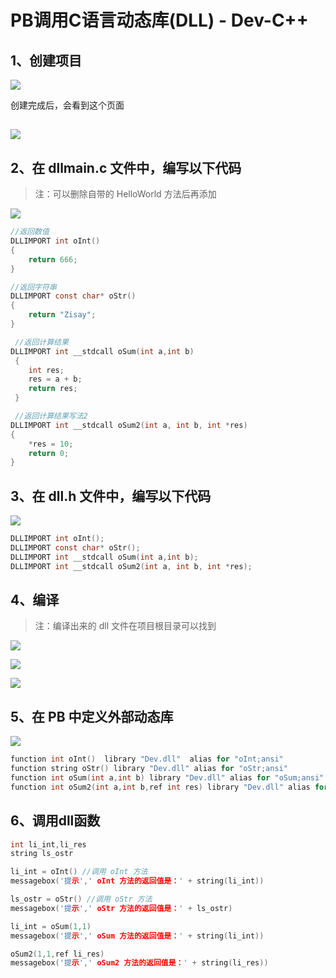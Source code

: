 # PB调用C语言动态库(DLL) - Dev-C++

## 1、创建项目

![](Dev-C++/1.png)

创建完成后，会看到这个页面

## ![](Dev-C++/2.png)

## 2、在 dllmain.c 文件中，编写以下代码

> 注：可以删除自带的 HelloWorld 方法后再添加

![](Dev-C++/3.png)

```c
//返回数值
DLLIMPORT int oInt()
{
	return 666;	
}

//返回字符串
DLLIMPORT const char* oStr()
{
	return "Zisay";
}

 //返回计算结果
DLLIMPORT int __stdcall oSum(int a,int b)
 {	
	int res;
	res = a + b;
	return res;
 }

 //返回计算结果写法2
DLLIMPORT int __stdcall oSum2(int a, int b, int *res)
{
	*res = 10;
	return 0;
}
```

## 3、在 dll.h 文件中，编写以下代码

![](Dev-C++/4.png)

```c
DLLIMPORT int oInt();
DLLIMPORT const char* oStr();
DLLIMPORT int __stdcall oSum(int a,int b);
DLLIMPORT int __stdcall oSum2(int a, int b, int *res);
```

## 4、编译

> 注：编译出来的 dll 文件在项目根目录可以找到

![](Dev-C++/5.png)

![](Dev-C++/6.png)

![](Dev-C++/7.png)

## 5、在 PB 中定义外部动态库

![](Dev-C++/8.png)

```c
function int oInt()  library "Dev.dll"  alias for "oInt;ansi"
function string oStr() library "Dev.dll" alias for "oStr;ansi"
function int oSum(int a,int b) library "Dev.dll" alias for "oSum;ansi"
function int oSum2(int a,int b,ref int res) library "Dev.dll" alias for "oSum2;ansi"
```

## 6、调用dll函数

```c
int li_int,li_res
string ls_ostr

li_int = oInt() //调用 oInt 方法
messagebox('提示',' oInt 方法的返回值是：' + string(li_int))

ls_ostr = oStr() //调用 oStr 方法
messagebox('提示',' oStr 方法的返回值是：' + ls_ostr)

li_int = oSum(1,1)
messagebox('提示',' oSum 方法的返回值是：' + string(li_int))

oSum2(1,1,ref li_res)
messagebox('提示',' oSum2 方法的返回值是：' + string(li_res))
```

